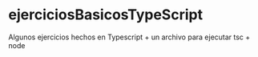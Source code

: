 # ejerciciosBasicosTypeScript
Algunos ejercicios hechos en Typescript + un archivo para ejecutar tsc + node
